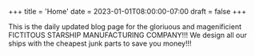 +++
title = 'Home'
date = 2023-01-01T08:00:00-07:00
draft = false
+++

This is the daily updated blog page for the gloriuous and magenificient FICTITOUS STARSHIP MANUFACTURING COMPANY!!! We design all our ships with the cheapest junk parts to save you money!!!
